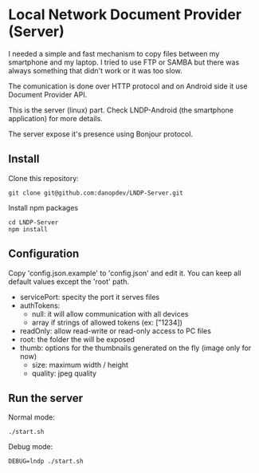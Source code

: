 # Local Network Document Provider (Server) #

I needed a simple and fast mechanism to copy files between my smartphone and my laptop.
I tried to use FTP or SAMBA but there was always something that didn't work or it was too slow.

The comunication is done over HTTP protocol and on Android side it use Document Provider API.

This is the server (linux) part. Check LNDP-Android (the smartphone application) for more details.

The server expose it's presence using Bonjour protocol.

## Install ##

Clone this repository:
```
git clone git@github.com:danopdev/LNDP-Server.git
```

Install npm packages
```
cd LNDP-Server
npm install
```

## Configuration ##

Copy 'config.json.example' to 'config.json' and edit it.
You can keep all default values except the 'root' path.

* servicePort: specity the port it serves files
* authTokens:
  * null: it will allow communication with all devices
  * array if strings of allowed tokens (ex: ["1234]) 
* readOnly: allow read-write or read-only access to PC files
* root: the folder the will be exposed
* thumb: options for the thumbnails generated on the fly (image only for now)
  * size: maximum width / height 
  * quality: jpeg quality

## Run the server ##

Normal mode:
```
./start.sh
```

Debug mode:
```
DEBUG=lndp ./start.sh
```

